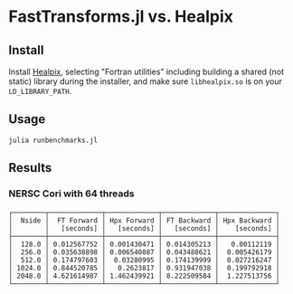 # FastTransforms.jl vs. Healpix

## Install

Install [Healpix](https://sourceforge.net/projects/healpix/), selecting "Fortran utilities" including building a shared (not static) library during the installer, and make sure `libhealpix.so` is on your `LD_LIBRARY_PATH`. 

## Usage

```
julia runbenchmarks.jl
```

## Results

### NERSC Cori with 64 threads

```
┌────────┬─────────────┬─────────────┬─────────────┬──────────────┐
│  Nside │  FT Forward │ Hpx Forward │ FT Backward │ Hpx Backward │
│        │   [seconds] │   [seconds] │   [seconds] │    [seconds] │
├────────┼─────────────┼─────────────┼─────────────┼──────────────┤
│  128.0 │ 0.012567752 │ 0.001430471 │ 0.014305213 │   0.00112119 │
│  256.0 │ 0.035638898 │ 0.006540887 │ 0.043488621 │  0.005426179 │
│  512.0 │ 0.174797603 │  0.03280995 │ 0.174139999 │  0.027216247 │
│ 1024.0 │ 0.844520785 │   0.2623817 │ 0.931947038 │  0.199792918 │
│ 2048.0 │ 4.621614987 │ 1.462439921 │ 8.222509584 │  1.227513756 │
└────────┴─────────────┴─────────────┴─────────────┴──────────────┘
```